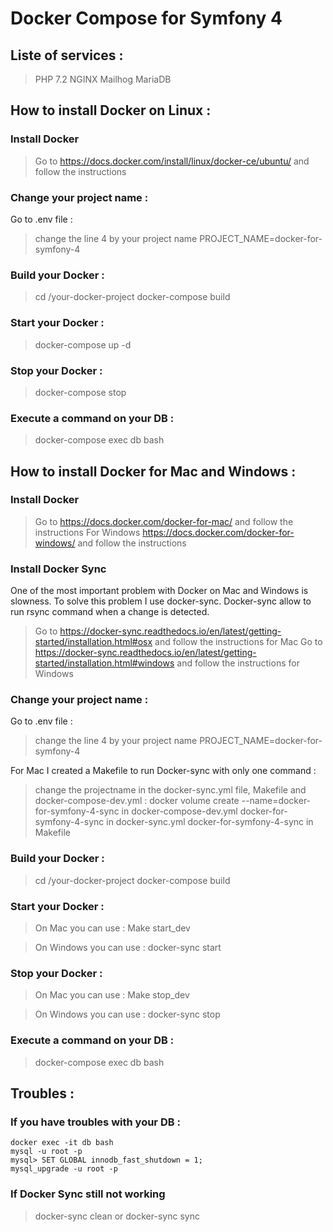 # Docker Compose for Symfony 4 

## Liste of services : 

> PHP 7.2
> NGINX
> Mailhog
> MariaDB

## How to install Docker on Linux : 

### Install Docker

> Go to https://docs.docker.com/install/linux/docker-ce/ubuntu/ and follow the instructions

### Change your project name : 

Go to .env file : 

> change the line 4 by your project name 
> PROJECT_NAME=docker-for-symfony-4

### Build your Docker :  

> cd /your-docker-project
> docker-compose build 

### Start your Docker :

> docker-compose up -d 

### Stop your Docker :

> docker-compose stop 

### Execute a command on your DB : 

> docker-compose exec db bash

## How to install Docker for Mac and Windows : 

### Install Docker

> Go to https://docs.docker.com/docker-for-mac/ and follow the instructions
> For Windows https://docs.docker.com/docker-for-windows/ and follow the instructions

### Install Docker Sync 

One of the most important problem with Docker on Mac and Windows is slowness. To solve this problem I use docker-sync. 
Docker-sync allow to run rsync command when a change is detected. 

> Go to https://docker-sync.readthedocs.io/en/latest/getting-started/installation.html#osx and follow the instructions for Mac
> Go to https://docker-sync.readthedocs.io/en/latest/getting-started/installation.html#windows and follow the instructions for Windows

### Change your project name : 

Go to .env file : 

> change the line 4 by your project name 
> PROJECT_NAME=docker-for-symfony-4

For Mac I created a Makefile to run Docker-sync with only one command : 
> change the projectname in the docker-sync.yml file, Makefile and docker-compose-dev.yml : 
> docker volume create --name=docker-for-symfony-4-sync in docker-compose-dev.yml
> docker-for-symfony-4-sync in docker-sync.yml 
> docker-for-symfony-4-sync in Makefile

### Build your Docker :  

> cd /your-docker-project
> docker-compose build 

### Start your Docker :

> On Mac you can use : 
> Make start_dev

> On Windows you can use : 
> docker-sync start

### Stop your Docker :

> On Mac you can use : 
> Make stop_dev

> On Windows you can use : 
> docker-sync stop

### Execute a command on your DB : 

> docker-compose exec db bash

## Troubles : 

### If you have troubles with your DB : 

```
docker exec -it db bash
mysql -u root -p
mysql> SET GLOBAL innodb_fast_shutdown = 1;
mysql_upgrade -u root -p
```

### If Docker Sync still not working 

> docker-sync clean
or 
> docker-sync sync